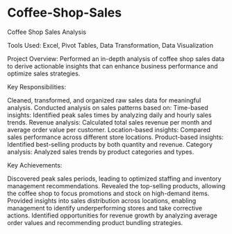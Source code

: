 # Coffee-Shop-Sales
Coffee Shop Sales Analysis



Tools Used: Excel, Pivot Tables, Data Transformation, Data Visualization

Project Overview:
Performed an in-depth analysis of coffee shop sales data to derive actionable insights that can enhance business performance and optimize sales strategies.



Key Responsibilities:

Cleaned, transformed, and organized raw sales data for meaningful analysis.
Conducted analysis on sales patterns based on:
Time-based insights: Identified peak sales times by analyzing daily and hourly sales trends.
Revenue analysis: Calculated total sales revenue per month and average order value per customer.
Location-based insights: Compared sales performance across different store locations.
Product-based insights: Identified best-selling products by both quantity and revenue.
Category analysis: Analyzed sales trends by product categories and types.


Key Achievements:

Discovered peak sales periods, leading to optimized staffing and inventory management recommendations.
Revealed the top-selling products, allowing the coffee shop to focus promotions and stock on high-demand items.
Provided insights into sales distribution across locations, enabling management to identify underperforming stores and take corrective actions.
Identified opportunities for revenue growth by analyzing average order values and recommending product bundling strategies.
